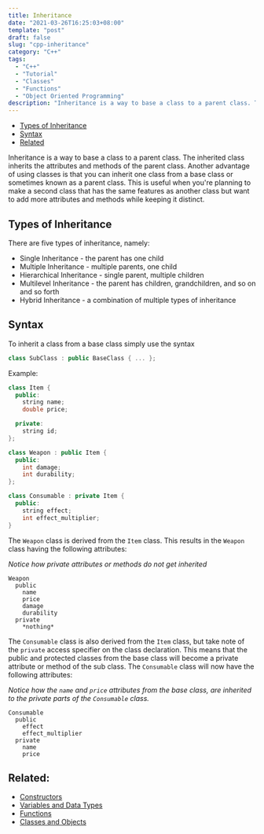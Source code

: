 ```yaml
---
title: Inheritance
date: "2021-03-26T16:25:03+08:00"
template: "post"
draft: false
slug: "cpp-inheritance"
category: "C++"
tags:
  - "C++"
  - "Tutorial"
  - "Classes"
  - "Functions"
  - "Object Oriented Programming"
description: "Inheritance is a way to base a class to a parent class. The inherited class inherits the attributes and methods of the parent class."
---
```


- [Types of Inheritance](#types-of-inheritance)
- [Syntax](#syntax)
- [Related](#related)

Inheritance is a way to base a class to a parent class. The inherited class inherits the attributes and methods of the parent class. Another advantage of using classes is that you can inherit one class from a base class or sometimes known as a parent class. This is useful when you're planning to make a second class that has the same features as another class but want to add more attributes and methods while keeping it distinct.

## Types of Inheritance

There are five types of inheritance, namely:

- Single Inheritance - the parent has one child
- Multiple Inheritance - multiple parents, one child
- Hierarchical Inheritance - single parent, multiple children
- Multilevel Inheritance - the parent has children, grandchildren, and so on and so forth
- Hybrid Inheritance - a combination of multiple types of inheritance

## Syntax

To inherit a class from a base class simply use the syntax

```cpp
class SubClass : public BaseClass { ... };
```

Example:

```cpp
class Item {
  public:
    string name;
    double price;

  private:
    string id;
};

class Weapon : public Item {
  public:
    int damage;
    int durability;
};

class Consumable : private Item {
  public:
    string effect;
    int effect_multiplier;
}
```

The `Weapon` class is derived from the `Item` class. This results in the `Weapon` class having the following attributes:

*Notice how private attributes or methods do not get inherited*

```plaintext
Weapon
  public
    name
    price
    damage
    durability
  private
    *nothing*
```

The `Consumable` class is also derived from the `Item` class, but take note of the `private` access specifier on the class declaration. This means that the public and protected classes from the base class will become a private attribute or method of the sub class. The `Consumable` class will now have the following attributes:

*Notice how the `name` and `price` attributes from the base class, are inherited to the private parts of the `Consumable` class.*

```plaintext
Consumable
  public
    effect
    effect_multiplier
  private
    name
    price
```

## Related:

- [Constructors](/posts/cpp-constructors)
- [Variables and Data Types](/posts/cpp-variables)
- [Functions](/posts/cpp-functions)
- [Classes and Objects](/posts/cpp-classes-and-objects)
